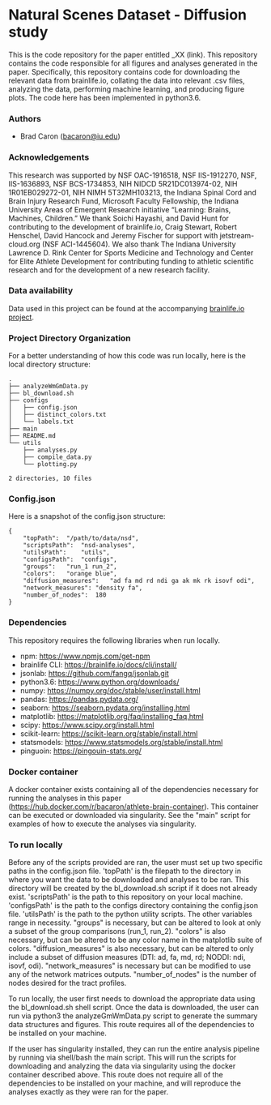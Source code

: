 # Natural Scenes Dataset - Diffusion study

This is the code repository for the paper entitled _XX (link). This repository contains the code responsible for all figures and analyses generated in the paper. Specifically, this repository contains code for downloading the relevant data from brainlife.io, collating the data into relevant .csv files, analyzing the data, performing machine learning, and producing figure plots. The code here has been implemented in python3.6.
<!--
#![fig1](./reports/figures/fig1.png)

#![fig2](./reports/figures/fig2.png)
-->

### Authors 

- Brad Caron (bacaron@iu.edu)

### Acknowledgements  

This research was supported by NSF OAC-1916518, NSF IIS-1912270, NSF, IIS-1636893, NSF BCS-1734853, NIH NIDCD 5R21DC013974-02, NIH 1R01EB029272-01, NIH NIMH 5T32MH103213, the Indiana Spinal Cord and Brain Injury Research Fund, Microsoft Faculty Fellowship, the Indiana University Areas of Emergent Research initiative “Learning: Brains, Machines, Children.” We thank Soichi Hayashi, and David Hunt for contributing to the development of brainlife.io, Craig Stewart, Robert Henschel, David Hancock and Jeremy Fischer for support with jetstream-cloud.org (NSF ACI-1445604). We also thank The Indiana University Lawrence D. Rink Center for Sports Medicine and Technology and Center for Elite Athlete Development for contributing funding to athletic scientific research and for the development of a new research facility.

### Data availability

Data used in this project can be found at the accompanying [brainlife.io project](https://brainlife.io/project/5cb8973c71a8630036207a6a).

### Project Directory Organization

For a better understanding of how this code was run locally, here is the local directory structure:

	.
	├── analyzeWmGmData.py
	├── bl_download.sh
	├── configs
	│   ├── config.json
	│   ├── distinct_colors.txt
	│   └── labels.txt
	├── main
	├── README.md
	└── utils
	    ├── analyses.py
	    ├── compile_data.py
	    └── plotting.py
	
	2 directories, 10 files

<!--
<sub> This material is based upon work supported by the National Science Foundation Graduate Research Fellowship under Grant No. 1342962. Any opinion, findings, and conclusions or recommendations expressed in this material are those of the authors(s) and do not necessarily reflect the views of the National Science Foundation. </sub>
-->

### Config.json

Here is a snapshot of the config.json structure:

	{
	    "topPath":  "/path/to/data/nsd",
	    "scriptsPath":  "nsd-analyses",
	    "utilsPath":    "utils",
	    "configsPath":  "configs",
	    "groups":   "run_1 run_2",
	    "colors":   "orange blue",
	    "diffusion_measures":   "ad fa md rd ndi ga ak mk rk isovf odi",
	    "network_measures": "density fa",
	    "number_of_nodes":  180
	}


### Dependencies

This repository requires the following libraries when run locally. 

- npm: https://www.npmjs.com/get-npm
- brainlife CLI: https://brainlife.io/docs/cli/install/
- jsonlab: https://github.com/fangq/jsonlab.git
- python3.6: https://www.python.org/downloads/
- numpy: https://numpy.org/doc/stable/user/install.html
- pandas: https://pandas.pydata.org/
- seaborn: https://seaborn.pydata.org/installing.html
- matplotlib: https://matplotlib.org/faq/installing_faq.html
- scipy: https://www.scipy.org/install.html
- scikit-learn: https://scikit-learn.org/stable/install.html
- statsmodels: https://www.statsmodels.org/stable/install.html
- pinguoin: https://pingouin-stats.org/

### Docker container

A docker container exists containing all of the dependencies necessary for running the analyses in this paper (https://hub.docker.com/r/bacaron/athlete-brain-container). This container can be executed or downloaded via singularity. See the "main" script for examples of how to execute the analyses via singularity.

### To run locally

Before any of the scripts provided are ran, the user must set up two specific paths in the config.json file. 'topPath' is the filepath to the directory in where you want the data to be downloaded and analyses to be ran. This directory will be created by the bl_download.sh script if it does not already exist. 'scriptsPath' is the path to this repository on your local machine. 'configsPath' is the path to the configs directory containing the config.json file. 'utilsPath' is the path to the python utility scripts. The other variables range in necessity. "groups" is necessary, but can be altered to look at only a subset of the group comparisons (run_1, run_2). "colors" is also necessary, but can be altered to be any color name in the matplotlib suite of colors. "diffusion_measures" is also necessary, but can be altered to only include a subset of diffusion measures (DTI: ad, fa, md, rd; NODDI: ndi, isovf, odi). "network_measures" is necessary but can be modified to use any of the network matrices outputs. "number_of_nodes" is the number of nodes desired for the tract profiles. 

To run locally, the user first needs to download the appropriate data using the bl_download.sh shell script. Once the data is downloaded, the user can run via python3 the analyzeGmWmData.py script to generate the summary data structures and figures. This route requires all of the dependencies to be installed on your machine.

If the user has singularity installed, they can run the entire analysis pipeline by running via shell/bash the main script. This will run the scripts for downloading and analyzing the data via singularity using the docker container described above. This route does not require all of the dependencies to be installed on your machine, and will reproduce the analyses exactly as they were ran for the paper.
